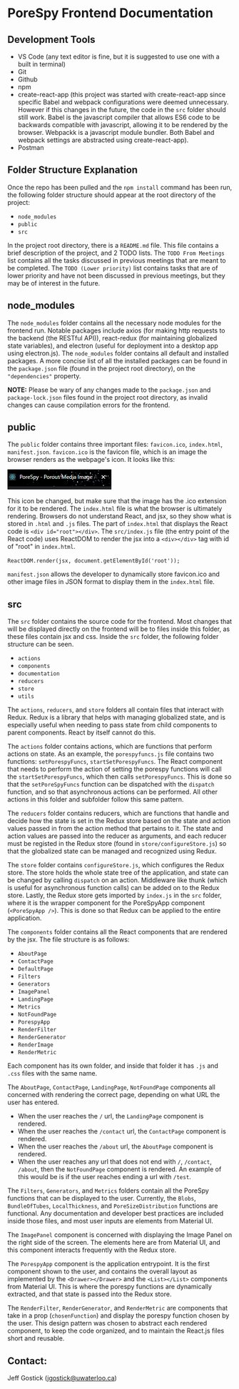# PoreSpy Frontend Documentation

## Development Tools

- VS Code (any text editor is fine, but it is suggested to use one with a built in terminal)
- Git
- Github
- npm
- create-react-app (this project was started with create-react-app since specific Babel and webpack configurations were deemed unnecessary. However if this changes in the future, the code in the `src` folder should still work. Babel is the javascript compiler that allows ES6 code to be backwards compatible with javascript, allowing it to be rendered by the browser. Webpackk is a javascript module bundler. Both Babel and webpack settings are abstracted using create-react-app).
- Postman


## Folder Structure Explanation

Once the repo has been pulled and the `npm install` command has been run, the following folder structure should appear at the root directory of the project:

- `node_modules`
- `public`
- `src`

In the project root directory, there is a `README.md` file. This file contains a brief description of the project, and 2 TODO lists. The `TODO From Meetings` list contains all the tasks discussed in previous meetings that are meant to be completed. The `TODO (Lower priority)` list contains tasks that are of lower priority and have not been discussed in previous meetings, but they may be of interest in the future.


## node_modules

The `node_modules` folder contains all the necessary node modules for the frontend run. Notable packages include axios (for making http requests to the backend (the RESTful API)), react-redux (for maintaining globalized state variables), and electron (useful for deployment into a desktop app using electron.js). The `node_modules` folder contains all default and installed packages. A more concise list of all the installed packages can be found in the `package.json` file (found in the project root directory), on the `"dependencies"` property. 

**NOTE:** Please be wary of any changes made to the `package.json` and `package-lock.json` files found in the project root directory, as invalid changes can cause compilation errors for the frontend.


## public

The `public` folder contains three important files: `favicon.ico`, `index.html`, `manifest.json`. `favicon.ico` is the favicon file, which is an image the browser renders as the webpage's icon. It looks like this: 

![favicon.ico example](./faviconExample.PNG)

This icon be changed, but make sure that the image has the .ico extension for it to be rendered. The `index.html` file is what the browser is ultimately rendering. Browsers do not understand React, and jsx, so they show what is stored in `.html` and `.js` files. The part of `index.html` that displays the React code is `<div id="root"></div>`. The `src/index.js` file (the entry point of the React code) uses ReactDOM to render the jsx into a `<div></div>` tag with id of "root" in `index.html`.

`ReactDOM.render(jsx, document.getElementById('root'));`

`manifest.json` allows the developer to dynamically store favicon.ico and other image files in JSON format to display them in the `index.html` file.


## src

The `src` folder contains the source code for the frontend. Most changes that will be displayed directly on the frontend will be to files inside this folder, as these files contain jsx and css. Inside the `src` folder, the following folder structure can be seen.

- `actions`
- `components`
- `documentation`
- `reducers`
- `store`
- `utils`

The `actions`, `reducers`, and `store` folders all contain files that interact with Redux. Redux is a library that helps with managing globalized state, and is especially useful when needing to pass state from child components to parent components. React by itself cannot do this.

The `actions` folder contains actions, which are functions that perform actions on state. As an example, the `porespyfuncs.js` file contains two functions: `setPorespyFuncs`, `startSetPorespyFuncs`. The React component that needs to perform the action of setting the porespy functions will call the `startSetPorespyFuncs`, which then calls `setPorespyFuncs`. This is done so that the `setPoreSpyFuncs` function can be dispatched with the `dispatch` function, and so that asynchronous actions can be performed. All other actions in this folder and subfolder follow this same pattern.

The `reducers` folder contains reducers, which are functions that handle and decide how the state is set in the Redux store based on the state and action values passed in from the action method that pertains to it. The state and action values are passed into the reducer as arguments, and each reducer must be registed in the Redux store (found in `store/configureStore.js`) so that the globalized state can be managed and recognized using Redux.

The `store` folder contains `configureStore.js`, which configures the Redux store. The store holds the whole state tree of the application, and state can be changed by calling `dispatch` on an action. Middleware like thunk (which is useful for asynchronous function calls) can be added on to the Redux store. Lastly, the Redux store gets imported by `index.js` in the `src` folder, where it is the wrapper component for the PoreSpyApp component (`<PoreSpyApp />`). This is done so that Redux can be applied to the entire application.

The `components` folder contains all the React components that are rendered by the jsx. The file structure is as follows:

- `AboutPage`
- `ContactPage`
- `DefaultPage`
- `Filters`
- `Generators`
- `ImagePanel`
- `LandingPage`
- `Metrics`
- `NotFoundPage`
- `PorespyApp`
- `RenderFilter`
- `RenderGenerator`
- `RenderImage`
- `RenderMetric`

Each component has its own folder, and inside that folder it has `.js` and `.css` files with the same name.

The `AboutPage`, `ContactPage`, `LandingPage`, `NotFoundPage` components all concerned with rendering the correct page, depending on what URL the user has entered.

- When the user reaches the `/` url, the `LandingPage` component is rendered. 
- When the user reaches the `/contact` url, the `ContactPage` component is rendered.
- When the user reaches the `/about` url, the `AboutPage` component is rendered.
- When the user reaches any url that does not end with `/`, `/contact`, `/about`, then the `NotFoundPage` component is rendered. An example of this would be is if the user reaches ending a url with `/test`.

The `Filters`, `Generators`, and `Metrics` folders contain all the PoreSpy functions that can be displayed to the user. Currently, the `Blobs`, `BundleOfTubes`, `LocalThickness`, and `PoreSizeDistribution` functions are functional. Any documentation and developer best practices are included inside those files, and most user inputs are elements from Material UI.

The `ImagePanel` component is concerned with displaying the Image Panel on the right side of the screen. The elements here are from Material UI, and this component interacts frequently with the Redux store.

The `PorespyApp` component is the application entrypoint. It is the first component shown to the user, and contains the overall layout as implemented by the `<Drawer></Drawer>` and the `<List></List>` components from Material UI. This is where the porespy functions are dynamically extracted, and that state is passed into the Redux store.

The `RenderFilter`, `RenderGenerator`, and `RenderMetric` are components that take in a prop (`chosenFunction`) and display the porespy function chosen by the user. This design pattern was chosen to abstract each rendered component, to keep the code organized, and to maintain the React.js files short and reusable.


## Contact: 

Jeff Gostick (jgostick@uwaterloo.ca)
